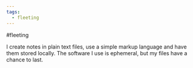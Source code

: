```yaml
---
tags:
  - fleeting
---
```

#fleeting 

I create notes in plain text files, use a simple markup language and have them stored locally. The software I use is ephemeral, but my files have a chance to last. 